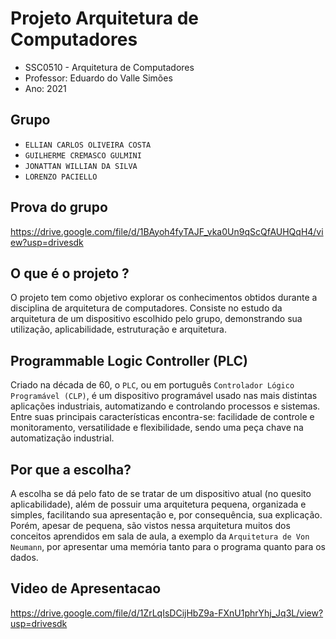 # Projeto Arquitetura de Computadores

- SSC0510 - Arquitetura de Computadores
- Professor: Eduardo do Valle Simões
- Ano: 2021

## Grupo

- `ELLIAN CARLOS OLIVEIRA COSTA`
- `GUILHERME CREMASCO GULMINI`
- `JONATTAN WILLIAN DA SILVA`
- `LORENZO PACIELLO`

## Prova do grupo

https://drive.google.com/file/d/1BAyoh4fyTAJF_vka0Un9qScQfAUHQqH4/view?usp=drivesdk

## O que é o projeto ?

O projeto tem como objetivo explorar os conhecimentos obtidos durante a disciplina de arquitetura de computadores. Consiste no estudo da arquitetura de um dispositivo escolhido pelo grupo, demonstrando sua utilização, aplicabilidade, estruturação e arquitetura.

## Programmable Logic Controller (PLC)

Criado na década de 60, o `PLC`, ou em português `Controlador Lógico Programável (CLP)`, é um dispositivo programável usado nas mais distintas aplicações industriais, automatizando e controlando processos e sistemas. Entre suas principais características encontra-se: facilidade de controle e monitoramento, versatilidade e flexibilidade, sendo uma peça chave na automatização industrial.

## Por que a escolha?

A escolha se dá pelo fato de se tratar de um dispositivo atual (no quesito aplicabilidade), além de possuir uma arquitetura pequena, organizada e simples, facilitando sua apresentação e, por consequência, sua explicação. Porém, apesar de pequena, são vistos nessa arquitetura muitos dos conceitos aprendidos em sala de aula, a exemplo da `Arquitetura de Von Neumann`, por apresentar uma memória tanto para o programa quanto para os dados.

## Video de Apresentacao

https://drive.google.com/file/d/1ZrLqIsDCijHbZ9a-FXnU1phrYhj_Jq3L/view?usp=drivesdk
